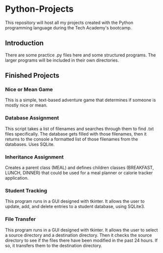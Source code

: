 # Python-Projects
This repository will host all my projects created with the Python programming language during the Tech Academy's bootcamp.
## Introduction
There are some practice .py files here and some structured programs. The larger programs will be included in their own directories.
## Finished Projects
### Nice or Mean Game
This is a simple, text-based adventure game that determines if someone is mostly nice or mean.
### Database Assignment
This script takes a list of filenames and searches through them to find .txt files specifically. The database gets filled with those filenames, then it returns to the console a formatted list of those filenames from the databases. Uses SQLite.
### Inheritance Assignment
Creates a parent class (MEAL) and defines children classes (BREAKFAST, LUNCH, DINNER) that could be used for a meal planner or calorie tracker application.
### Student Tracking
This program runs in a GUI designed with tkinter. It allows the user to update, add, and delete entries to a student database, using SQLite3.
### File Transfer
This program runs in a GUI designed with tkinter. It allows the user to select a source directory and a destination directory. Then it checks the source directory to see if the files there have been modified in the past 24 hours. If so, it transfers them to the destination directory.
